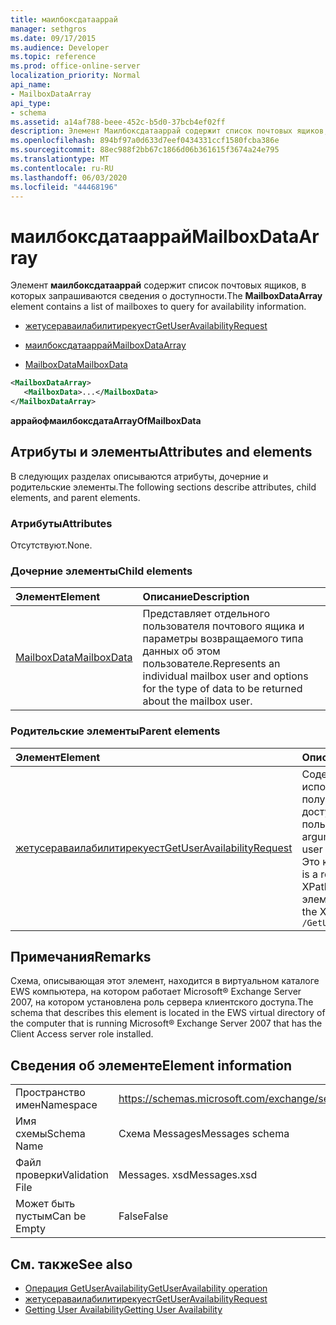 ```yaml
---
title: маилбоксдатааррай
manager: sethgros
ms.date: 09/17/2015
ms.audience: Developer
ms.topic: reference
ms.prod: office-online-server
localization_priority: Normal
api_name:
- MailboxDataArray
api_type:
- schema
ms.assetid: a14af788-beee-452c-b5d0-37bcb4ef02ff
description: Элемент Маилбоксдатааррай содержит список почтовых ящиков, в которых запрашиваются сведения о доступности.
ms.openlocfilehash: 894bf97a0d633d7eef0434331ccf1580fcba386e
ms.sourcegitcommit: 88ec988f2bb67c1866d06b361615f3674a24e795
ms.translationtype: MT
ms.contentlocale: ru-RU
ms.lasthandoff: 06/03/2020
ms.locfileid: "44468196"
---
```

# <a name="mailboxdataarray"></a><span data-ttu-id="dad71-103">маилбоксдатааррай</span><span class="sxs-lookup"><span data-stu-id="dad71-103">MailboxDataArray</span></span>

<span data-ttu-id="dad71-104">Элемент **маилбоксдатааррай** содержит список почтовых ящиков, в которых запрашиваются сведения о доступности.</span><span class="sxs-lookup"><span data-stu-id="dad71-104">The **MailboxDataArray** element contains a list of mailboxes to query for availability information.</span></span> 
  
- [<span data-ttu-id="dad71-105">жетусераваилабилитирекуест</span><span class="sxs-lookup"><span data-stu-id="dad71-105">GetUserAvailabilityRequest</span></span>](getuseravailabilityrequest.md)
  
- [<span data-ttu-id="dad71-106">маилбоксдатааррай</span><span class="sxs-lookup"><span data-stu-id="dad71-106">MailboxDataArray</span></span>](mailboxdataarray.md)
  
- [<span data-ttu-id="dad71-107">MailboxData</span><span class="sxs-lookup"><span data-stu-id="dad71-107">MailboxData</span></span>](mailboxdata.md)
  
```xml
<MailboxDataArray>
   <MailboxData>...</MailboxData>
</MailboxDataArray>
```

<span data-ttu-id="dad71-108">**аррайофмаилбоксдата**</span><span class="sxs-lookup"><span data-stu-id="dad71-108">**ArrayOfMailboxData**</span></span>

## <a name="attributes-and-elements"></a><span data-ttu-id="dad71-109">Атрибуты и элементы</span><span class="sxs-lookup"><span data-stu-id="dad71-109">Attributes and elements</span></span>

<span data-ttu-id="dad71-110">В следующих разделах описываются атрибуты, дочерние и родительские элементы.</span><span class="sxs-lookup"><span data-stu-id="dad71-110">The following sections describe attributes, child elements, and parent elements.</span></span>
  
### <a name="attributes"></a><span data-ttu-id="dad71-111">Атрибуты</span><span class="sxs-lookup"><span data-stu-id="dad71-111">Attributes</span></span>

<span data-ttu-id="dad71-112">Отсутствуют.</span><span class="sxs-lookup"><span data-stu-id="dad71-112">None.</span></span>
  
### <a name="child-elements"></a><span data-ttu-id="dad71-113">Дочерние элементы</span><span class="sxs-lookup"><span data-stu-id="dad71-113">Child elements</span></span>

|<span data-ttu-id="dad71-114">**Элемент**</span><span class="sxs-lookup"><span data-stu-id="dad71-114">**Element**</span></span>|<span data-ttu-id="dad71-115">**Описание**</span><span class="sxs-lookup"><span data-stu-id="dad71-115">**Description**</span></span>|
|:-----|:-----|
|[<span data-ttu-id="dad71-116">MailboxData</span><span class="sxs-lookup"><span data-stu-id="dad71-116">MailboxData</span></span>](mailboxdata.md) <br/> |<span data-ttu-id="dad71-117">Представляет отдельного пользователя почтового ящика и параметры возвращаемого типа данных об этом пользователе.</span><span class="sxs-lookup"><span data-stu-id="dad71-117">Represents an individual mailbox user and options for the type of data to be returned about the mailbox user.</span></span>  <br/> |
   
### <a name="parent-elements"></a><span data-ttu-id="dad71-118">Родительские элементы</span><span class="sxs-lookup"><span data-stu-id="dad71-118">Parent elements</span></span>

|<span data-ttu-id="dad71-119">**Элемент**</span><span class="sxs-lookup"><span data-stu-id="dad71-119">**Element**</span></span>|<span data-ttu-id="dad71-120">**Описание**</span><span class="sxs-lookup"><span data-stu-id="dad71-120">**Description**</span></span>|
|:-----|:-----|
|[<span data-ttu-id="dad71-121">жетусераваилабилитирекуест</span><span class="sxs-lookup"><span data-stu-id="dad71-121">GetUserAvailabilityRequest</span></span>](getuseravailabilityrequest.md) <br/> |<span data-ttu-id="dad71-122">Содержит аргументы, используемые для получения сведений о доступности пользователя.</span><span class="sxs-lookup"><span data-stu-id="dad71-122">Contains the arguments used to obtain user availability information.</span></span> <span data-ttu-id="dad71-123">Это корневой элемент.</span><span class="sxs-lookup"><span data-stu-id="dad71-123">This is a root element.</span></span>  <br/> <span data-ttu-id="dad71-124">XPath для этого элемента:</span><span class="sxs-lookup"><span data-stu-id="dad71-124">The following is the XPath to this element:</span></span>  <br/>  `/GetUserAvailabilityRequest` <br/> |
   
## <a name="remarks"></a><span data-ttu-id="dad71-125">Примечания</span><span class="sxs-lookup"><span data-stu-id="dad71-125">Remarks</span></span>

<span data-ttu-id="dad71-126">Схема, описывающая этот элемент, находится в виртуальном каталоге EWS компьютера, на котором работает Microsoft® Exchange Server 2007, на котором установлена роль сервера клиентского доступа.</span><span class="sxs-lookup"><span data-stu-id="dad71-126">The schema that describes this element is located in the EWS virtual directory of the computer that is running Microsoft® Exchange Server 2007 that has the Client Access server role installed.</span></span>
  
## <a name="element-information"></a><span data-ttu-id="dad71-127">Сведения об элементе</span><span class="sxs-lookup"><span data-stu-id="dad71-127">Element information</span></span>

|||
|:-----|:-----|
|<span data-ttu-id="dad71-128">Пространство имен</span><span class="sxs-lookup"><span data-stu-id="dad71-128">Namespace</span></span>  <br/> |https://schemas.microsoft.com/exchange/services/2006/messages  <br/> |
|<span data-ttu-id="dad71-129">Имя схемы</span><span class="sxs-lookup"><span data-stu-id="dad71-129">Schema Name</span></span>  <br/> |<span data-ttu-id="dad71-130">Схема Messages</span><span class="sxs-lookup"><span data-stu-id="dad71-130">Messages schema</span></span>  <br/> |
|<span data-ttu-id="dad71-131">Файл проверки</span><span class="sxs-lookup"><span data-stu-id="dad71-131">Validation File</span></span>  <br/> |<span data-ttu-id="dad71-132">Messages. xsd</span><span class="sxs-lookup"><span data-stu-id="dad71-132">Messages.xsd</span></span>  <br/> |
|<span data-ttu-id="dad71-133">Может быть пустым</span><span class="sxs-lookup"><span data-stu-id="dad71-133">Can be Empty</span></span>  <br/> |<span data-ttu-id="dad71-134">False</span><span class="sxs-lookup"><span data-stu-id="dad71-134">False</span></span>  <br/> |
   
## <a name="see-also"></a><span data-ttu-id="dad71-135">См. также</span><span class="sxs-lookup"><span data-stu-id="dad71-135">See also</span></span>

- [<span data-ttu-id="dad71-136">Операция GetUserAvailability</span><span class="sxs-lookup"><span data-stu-id="dad71-136">GetUserAvailability operation</span></span>](getuseravailability-operation.md)
- [<span data-ttu-id="dad71-137">жетусераваилабилитирекуест</span><span class="sxs-lookup"><span data-stu-id="dad71-137">GetUserAvailabilityRequest</span></span>](getuseravailabilityrequest.md)
- [<span data-ttu-id="dad71-138">Getting User Availability</span><span class="sxs-lookup"><span data-stu-id="dad71-138">Getting User Availability</span></span>](https://msdn.microsoft.com/library/d4133fcb-9b0f-4e6b-aadf-a389da83516a%28Office.15%29.aspx)

